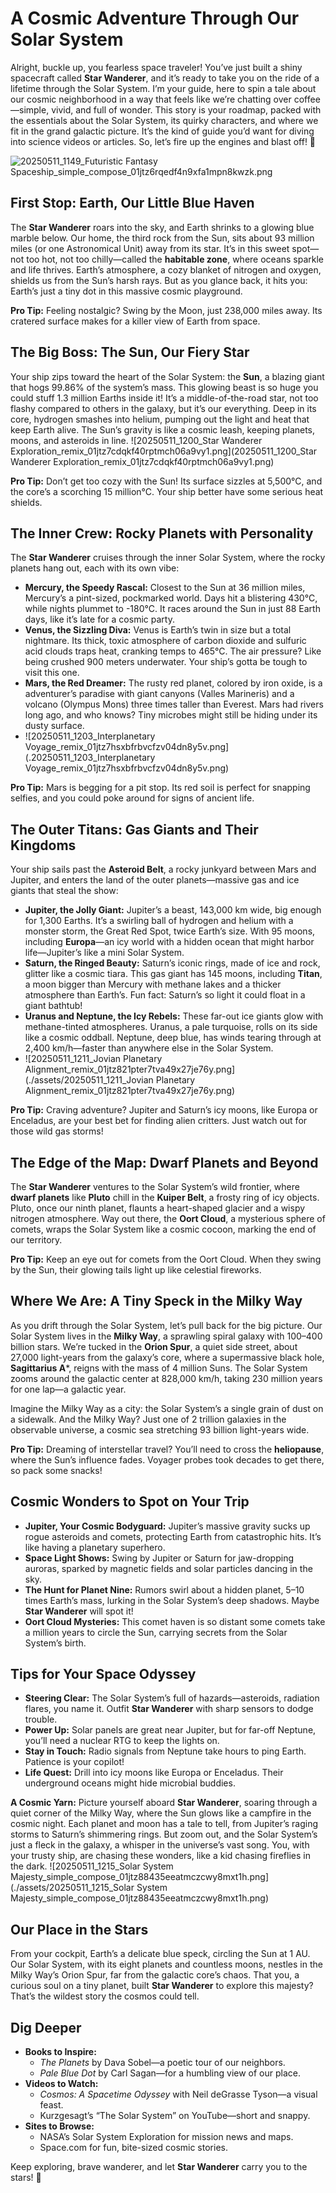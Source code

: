 # A Cosmic Adventure Through Our Solar System

Alright, buckle up, you fearless space traveler! You’ve just built a shiny spacecraft called **Star Wanderer**, and it’s ready to take you on the ride of a lifetime through the Solar System. I’m your guide, here to spin a tale about our cosmic neighborhood in a way that feels like we’re chatting over coffee—simple, vivid, and full of wonder. This story is your roadmap, packed with the essentials about the Solar System, its quirky characters, and where we fit in the grand galactic picture. It’s the kind of guide you’d want for diving into science videos or articles. So, let’s fire up the engines and blast off! 🚀

![20250511_1149_Futuristic Fantasy Spaceship_simple_compose_01jtz6rqedf4n9xfa1mpn8kwzk.png](https://github.com/rootrager/solar-system-analysis/blob/main/20250511_1149_Futuristic%20Fantasy%20Spaceship_simple_compose_01jtz6rqedf4n9xfa1mpn8kwzk.png)
## First Stop: Earth, Our Little Blue Haven

The **Star Wanderer** roars into the sky, and Earth shrinks to a glowing blue marble below. Our home, the third rock from the Sun, sits about 93 million miles (or one Astronomical Unit) away from its star. It’s in this sweet spot—not too hot, not too chilly—called the **habitable zone**, where oceans sparkle and life thrives. Earth’s atmosphere, a cozy blanket of nitrogen and oxygen, shields us from the Sun’s harsh rays. But as you glance back, it hits you: Earth’s just a tiny dot in this massive cosmic playground.

**Pro Tip:** Feeling nostalgic? Swing by the Moon, just 238,000 miles away. Its cratered surface makes for a killer view of Earth from space.

## The Big Boss: The Sun, Our Fiery Star

Your ship zips toward the heart of the Solar System: the **Sun**, a blazing giant that hogs 99.86% of the system’s mass. This glowing beast is so huge you could stuff 1.3 million Earths inside it! It’s a middle-of-the-road star, not too flashy compared to others in the galaxy, but it’s our everything. Deep in its core, hydrogen smashes into helium, pumping out the light and heat that keep Earth alive. The Sun’s gravity is like a cosmic leash, keeping planets, moons, and asteroids in line.
![20250511_1200_Star Wanderer Exploration_remix_01jtz7cdqkf40rptmch06a9vy1.png](20250511_1200_Star Wanderer Exploration_remix_01jtz7cdqkf40rptmch06a9vy1.png)

**Pro Tip:** Don’t get too cozy with the Sun! Its surface sizzles at 5,500°C, and the core’s a scorching 15 million°C. Your ship better have some serious heat shields.

## The Inner Crew: Rocky Planets with Personality

The **Star Wanderer** cruises through the inner Solar System, where the rocky planets hang out, each with its own vibe:

- **Mercury, the Speedy Rascal:** Closest to the Sun at 36 million miles, Mercury’s a pint-sized, pockmarked world. Days hit a blistering 430°C, while nights plummet to -180°C. It races around the Sun in just 88 Earth days, like it’s late for a cosmic party.
- **Venus, the Sizzling Diva:** Venus is Earth’s twin in size but a total nightmare. Its thick, toxic atmosphere of carbon dioxide and sulfuric acid clouds traps heat, cranking temps to 465°C. The air pressure? Like being crushed 900 meters underwater. Your ship’s gotta be tough to visit this one.
- **Mars, the Red Dreamer:** The rusty red planet, colored by iron oxide, is a adventurer’s paradise with giant canyons (Valles Marineris) and a volcano (Olympus Mons) three times taller than Everest. Mars had rivers long ago, and who knows? Tiny microbes might still be hiding under its dusty surface.
- ![20250511_1203_Interplanetary Voyage_remix_01jtz7hsxbfrbvcfzv04dn8y5v.png](.20250511_1203_Interplanetary Voyage_remix_01jtz7hsxbfrbvcfzv04dn8y5v.png)

**Pro Tip:** Mars is begging for a pit stop. Its red soil is perfect for snapping selfies, and you could poke around for signs of ancient life.

## The Outer Titans: Gas Giants and Their Kingdoms

Your ship sails past the **Asteroid Belt**, a rocky junkyard between Mars and Jupiter, and enters the land of the outer planets—massive gas and ice giants that steal the show:

- **Jupiter, the Jolly Giant:** Jupiter’s a beast, 143,000 km wide, big enough for 1,300 Earths. It’s a swirling ball of hydrogen and helium with a monster storm, the Great Red Spot, twice Earth’s size. With 95 moons, including **Europa**—an icy world with a hidden ocean that might harbor life—Jupiter’s like a mini Solar System.
- **Saturn, the Ringed Beauty:** Saturn’s iconic rings, made of ice and rock, glitter like a cosmic tiara. This gas giant has 145 moons, including **Titan**, a moon bigger than Mercury with methane lakes and a thicker atmosphere than Earth’s. Fun fact: Saturn’s so light it could float in a giant bathtub!
- **Uranus and Neptune, the Icy Rebels:** These far-out ice giants glow with methane-tinted atmospheres. Uranus, a pale turquoise, rolls on its side like a cosmic oddball. Neptune, deep blue, has winds tearing through at 2,400 km/h—faster than anywhere else in the Solar System.
- ![20250511_1211_Jovian Planetary Alignment_remix_01jtz821pter7tva49x27je76y.png](./assets/20250511_1211_Jovian Planetary Alignment_remix_01jtz821pter7tva49x27je76y.png)

**Pro Tip:** Craving adventure? Jupiter and Saturn’s icy moons, like Europa or Enceladus, are your best bet for finding alien critters. Just watch out for those wild gas storms!

## The Edge of the Map: Dwarf Planets and Beyond

The **Star Wanderer** ventures to the Solar System’s wild frontier, where **dwarf planets** like **Pluto** chill in the **Kuiper Belt**, a frosty ring of icy objects. Pluto, once our ninth planet, flaunts a heart-shaped glacier and a wispy nitrogen atmosphere. Way out there, the **Oort Cloud**, a mysterious sphere of comets, wraps the Solar System like a cosmic cocoon, marking the end of our territory.

**Pro Tip:** Keep an eye out for comets from the Oort Cloud. When they swing by the Sun, their glowing tails light up like celestial fireworks.

## Where We Are: A Tiny Speck in the Milky Way

As you drift through the Solar System, let’s pull back for the big picture. Our Solar System lives in the **Milky Way**, a sprawling spiral galaxy with 100–400 billion stars. We’re tucked in the **Orion Spur**, a quiet side street, about 27,000 light-years from the galaxy’s core, where a supermassive black hole, **Sagittarius A***, reigns with the mass of 4 million Suns. The Solar System zooms around the galactic center at 828,000 km/h, taking 230 million years for one lap—a galactic year.

Imagine the Milky Way as a city: the Solar System’s a single grain of dust on a sidewalk. And the Milky Way? Just one of 2 trillion galaxies in the observable universe, a cosmic sea stretching 93 billion light-years wide.

**Pro Tip:** Dreaming of interstellar travel? You’ll need to cross the **heliopause**, where the Sun’s influence fades. Voyager probes took decades to get there, so pack some snacks!

## Cosmic Wonders to Spot on Your Trip

- **Jupiter, Your Cosmic Bodyguard:** Jupiter’s massive gravity sucks up rogue asteroids and comets, protecting Earth from catastrophic hits. It’s like having a planetary superhero.
- **Space Light Shows:** Swing by Jupiter or Saturn for jaw-dropping auroras, sparked by magnetic fields and solar particles dancing in the sky.
- **The Hunt for Planet Nine:** Rumors swirl about a hidden planet, 5–10 times Earth’s mass, lurking in the Solar System’s deep shadows. Maybe **Star Wanderer** will spot it!
- **Oort Cloud Mysteries:** This comet haven is so distant some comets take a million years to circle the Sun, carrying secrets from the Solar System’s birth.

## Tips for Your Space Odyssey

- **Steering Clear:** The Solar System’s full of hazards—asteroids, radiation flares, you name it. Outfit **Star Wanderer** with sharp sensors to dodge trouble.
- **Power Up:** Solar panels are great near Jupiter, but for far-off Neptune, you’ll need a nuclear RTG to keep the lights on.
- **Stay in Touch:** Radio signals from Neptune take hours to ping Earth. Patience is your copilot!
- **Life Quest:** Drill into icy moons like Europa or Enceladus. Their underground oceans might hide microbial buddies.

**A Cosmic Yarn:** Picture yourself aboard **Star Wanderer**, soaring through a quiet corner of the Milky Way, where the Sun glows like a campfire in the cosmic night. Each planet and moon has a tale to tell, from Jupiter’s raging storms to Saturn’s shimmering rings. But zoom out, and the Solar System’s just a fleck in the galaxy, a whisper in the universe’s vast song. You, with your trusty ship, are chasing these wonders, like a kid chasing fireflies in the dark.
![20250511_1215_Solar System Majesty_simple_compose_01jtz88435eeatmczcwy8mxt1h.png](./assets/20250511_1215_Solar System Majesty_simple_compose_01jtz88435eeatmczcwy8mxt1h.png)

## Our Place in the Stars

From your cockpit, Earth’s a delicate blue speck, circling the Sun at 1 AU. Our Solar System, with its eight planets and countless moons, nestles in the Milky Way’s Orion Spur, far from the galactic core’s chaos. That you, a curious soul on a tiny planet, built **Star Wanderer** to explore this majesty? That’s the wildest story the cosmos could tell.

## Dig Deeper

- **Books to Inspire:**
    - _The Planets_ by Dava Sobel—a poetic tour of our neighbors.
    - _Pale Blue Dot_ by Carl Sagan—for a humbling view of our place.
- **Videos to Watch:**
    - _Cosmos: A Spacetime Odyssey_ with Neil deGrasse Tyson—a visual feast.
    - Kurzgesagt’s “The Solar System” on YouTube—short and snappy.
- **Sites to Browse:**
    - NASA’s Solar System Exploration for mission news and maps.
    - Space.com for fun, bite-sized cosmic stories.

Keep exploring, brave wanderer, and let **Star Wanderer** carry you to the stars! 🌠
